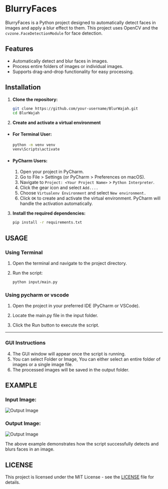 # BlurryFaces

BlurryFaces is a Python project designed to automatically detect faces in images and apply a blur effect to them. This project uses OpenCV and the `cvzone.FaceDetectionModule` for face detection.

## Features
- Automatically detect and blur faces in images.
- Process entire folders of images or individual images.
- Supports drag-and-drop functionality for easy processing.

## Installation

1. **Clone the repository:**

   ```bash
   git clone https://github.com/your-username/BlurWajah.git
   cd BlurWajah
    ```
2.  **Create and activate a virtual environment**
    
- #### For Terminal User:
    
    ```bash
    python -m venv venv
    venv\Scripts\activate
    ```
- #### PyCharm Users: 

    1. Open your project in PyCharm.
    2. Go to File > Settings (or PyCharm > Preferences on macOS).
    3. Navigate to `Project: <Your Project Name>` > `Python Interpreter`.
    4. Click the gear icon and select `Add....`
    5. Choose `Virtualenv Environment` and select `New environment.`
    6. Click `OK` to create and activate the virtual environment. PyCharm will handle the activation automatically.

3. **Install the required dependencies:**
    ```bash
    pip install -r requirements.txt
    ```
## USAGE
    
### Using Terminal

 1. Open the terminal and navigate to the project directory.
 2. Run the script:
 
    ```bash
    python input/main.py
    ```

### Using pycharm or vscode
1. Open the project in your preferred IDE (PyCharm or VSCode).

2. Locate the main.py file in the input folder.

3. Click the Run button to execute the script.

--------
### GUI Instructions
4. The GUI window will appear once the script is running.
5. You can select Folder or Image, You can either select an entire folder of images or a single image file.
6. The processed images will be saved in the output folder.


## EXAMPLE

### Input Image:
![Output Image](/img/example_input.png)

### Output Image:
![Output Image](/img/example_output.png)

The above example demonstrates how the script successfully detects and blurs faces in an image.

## LICENSE

This project is licensed under the MIT License - see the [LICENSE](./LICENSE) file for details.